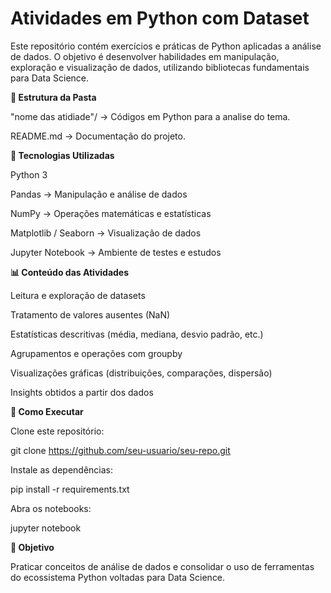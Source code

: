 # Atividades em Python com Dataset

Este repositório contém exercícios e práticas de Python aplicadas a análise de dados.
O objetivo é desenvolver habilidades em manipulação, exploração e visualização de dados, utilizando bibliotecas fundamentais para Data Science.

<b>📂 Estrutura da Pasta</b>

"nome das atidiade"/ → Códigos em Python para a analise do tema.

README.md → Documentação do projeto.

<b>🚀 Tecnologias Utilizadas</b>

Python 3

Pandas → Manipulação e análise de dados

NumPy → Operações matemáticas e estatísticas

Matplotlib / Seaborn → Visualização de dados

Jupyter Notebook → Ambiente de testes e estudos

<b>📊 Conteúdo das Atividades</b>

Leitura e exploração de datasets

Tratamento de valores ausentes (NaN)

Estatísticas descritivas (média, mediana, desvio padrão, etc.)

Agrupamentos e operações com groupby

Visualizações gráficas (distribuições, comparações, dispersão)

Insights obtidos a partir dos dados

<b>📝 Como Executar</b>

Clone este repositório:

git clone https://github.com/seu-usuario/seu-repo.git


Instale as dependências:

pip install -r requirements.txt


Abra os notebooks:

jupyter notebook

<b>🎯 Objetivo</b>

Praticar conceitos de análise de dados e consolidar o uso de ferramentas do ecossistema Python voltadas para Data Science.
